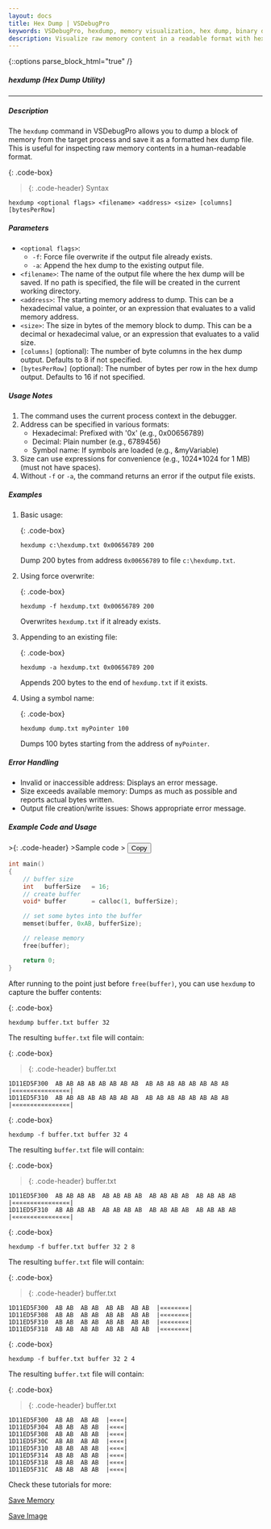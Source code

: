 ```yaml
---
layout: docs
title: Hex Dump | VSDebugPro
keywords: VSDebugPro, hexdump, memory visualization, hex dump, binary data analysis, memory inspection, debugging tools
description: Visualize raw memory content in a readable format with hexdump. This command generates formatted hex dumps of memory regions, making it easier to analyze binary data and identify patterns during debugging.
---
```

{::options parse_block_html="true" /}

##### hexdump (Hex Dump Utility)
---

##### Description
The `hexdump` command in VSDebugPro allows you to dump a block of memory from the target process and save it as a formatted hex dump file. This is useful for inspecting raw memory contents in a human-readable format.

{: .code-box}
>{: .code-header}
>Syntax
```code
hexdump <optional flags> <filename> <address> <size> [columns] [bytesPerRow]
```

##### Parameters

- `<optional flags>`:
    - `-f`: Force file overwrite if the output file already exists.
    - `-a`: Append the hex dump to the existing output file.
- `<filename>`: The name of the output file where the hex dump will be saved. If no path is specified, the file will be created in the current working directory.
- `<address>`: The starting memory address to dump. This can be a hexadecimal value, a pointer, or an expression that evaluates to a valid memory address.
- `<size>`: The size in bytes of the memory block to dump. This can be a decimal or hexadecimal value, or an expression that evaluates to a valid size.
- `[columns]` (optional): The number of byte columns in the hex dump output. Defaults to 8 if not specified.
- `[bytesPerRow]` (optional): The number of bytes per row in the hex dump output. Defaults to 16 if not specified.

##### Usage Notes

1. The command uses the current process context in the debugger.
2. Address can be specified in various formats:
   - Hexadecimal: Prefixed with '0x' (e.g., 0x00656789)
   - Decimal: Plain number (e.g., 6789456)
   - Symbol name: If symbols are loaded (e.g., &myVariable)
3. Size can use expressions for convenience (e.g., 1024*1024 for 1 MB) (must not have spaces).
4. Without `-f` or `-a`, the command returns an error if the output file exists.

##### Examples

1. Basic usage:

   {: .code-box}
   ```
   hexdump c:\hexdump.txt 0x00656789 200
   ```
   Dump 200 bytes from address `0x00656789` to file `c:\hexdump.txt`.

2. Using force overwrite:

   {: .code-box}
   ```
   hexdump -f hexdump.txt 0x00656789 200
   ```
   Overwrites `hexdump.txt` if it already exists.

3. Appending to an existing file:

   {: .code-box}
   ```
   hexdump -a hexdump.txt 0x00656789 200
   ```
   Appends 200 bytes to the end of `hexdump.txt` if it exists.

4. Using a symbol name:

   {: .code-box}
   ```
   hexdump dump.txt myPointer 100
   ```
   Dumps 100 bytes starting from the address of `myPointer`.

##### Error Handling

- Invalid or inaccessible address: Displays an error message.
- Size exceeds available memory: Dumps as much as possible and reports actual bytes written.
- Output file creation/write issues: Shows appropriate error message.

##### Example Code and Usage

<div class="code-box">
>{: .code-header}
>Sample code
> <button onclick="copyCode(this)" class="copy-button">Copy</button>

```cpp
int main()
{
    // buffer size
    int   bufferSize   = 16;
    // create buffer
    void* buffer       = calloc(1, bufferSize);

    // set some bytes into the buffer
    memset(buffer, 0xAB, bufferSize);

    // release memory
    free(buffer);

    return 0;
}
```
</div>

After running to the point just before `free(buffer)`, you can use `hexdump` to capture the buffer contents:

{: .code-box}
```
hexdump buffer.txt buffer 32
```

The resulting `buffer.txt` file will contain:

{: .code-box}
>{: .code-header}
>buffer.txt
```
1D11ED5F300  AB AB AB AB AB AB AB AB  AB AB AB AB AB AB AB AB  |««««««««««««««««|
1D11ED5F310  AB AB AB AB AB AB AB AB  AB AB AB AB AB AB AB AB  |««««««««««««««««|
```

{: .code-box}
```
hexdump -f buffer.txt buffer 32 4
```

The resulting `buffer.txt` file will contain:

{: .code-box}
>{: .code-header}
>buffer.txt
```
1D11ED5F300  AB AB AB AB  AB AB AB AB  AB AB AB AB  AB AB AB AB  |««««««««««««««««|
1D11ED5F310  AB AB AB AB  AB AB AB AB  AB AB AB AB  AB AB AB AB  |««««««««««««««««|
```

{: .code-box}
```
hexdump -f buffer.txt buffer 32 2 8
```

The resulting `buffer.txt` file will contain:

{: .code-box}
>{: .code-header}
>buffer.txt
```
1D11ED5F300  AB AB  AB AB  AB AB  AB AB  |««««««««|
1D11ED5F308  AB AB  AB AB  AB AB  AB AB  |««««««««|
1D11ED5F310  AB AB  AB AB  AB AB  AB AB  |««««««««|
1D11ED5F318  AB AB  AB AB  AB AB  AB AB  |««««««««|
```

{: .code-box}
```
hexdump -f buffer.txt buffer 32 2 4
```

The resulting `buffer.txt` file will contain:

{: .code-box}
>{: .code-header}
>buffer.txt
```
1D11ED5F300  AB AB  AB AB  |««««|
1D11ED5F304  AB AB  AB AB  |««««|
1D11ED5F308  AB AB  AB AB  |««««|
1D11ED5F30C  AB AB  AB AB  |««««|
1D11ED5F310  AB AB  AB AB  |««««|
1D11ED5F314  AB AB  AB AB  |««««|
1D11ED5F318  AB AB  AB AB  |««««|
1D11ED5F31C  AB AB  AB AB  |««««|
```

Check these tutorials for more:

[Save Memory](/pages/tutorials/dumpbuffer.html)

[Save Image](/pages/tutorials/dumpimg.html)

